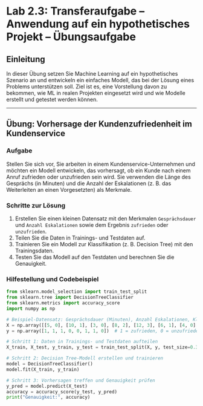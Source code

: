 # Lab 2.3: Transferaufgabe – Anwendung auf ein hypothetisches Projekt – Übungsaufgabe

## Einleitung
In dieser Übung setzen Sie Machine Learning auf ein hypothetisches Szenario an und entwickeln ein einfaches Modell, das bei der Lösung eines Problems unterstützen soll. Ziel ist es, eine Vorstellung davon zu bekommen, wie ML in realen Projekten eingesetzt wird und wie Modelle erstellt und getestet werden können.

---

## Übung: Vorhersage der Kundenzufriedenheit im Kundenservice

### Aufgabe
Stellen Sie sich vor, Sie arbeiten in einem Kundenservice-Unternehmen und möchten ein Modell entwickeln, das vorhersagt, ob ein Kunde nach einem Anruf zufrieden oder unzufrieden sein wird. Sie verwenden die Länge des Gesprächs (in Minuten) und die Anzahl der Eskalationen (z. B. das Weiterleiten an einen Vorgesetzten) als Merkmale.

### Schritte zur Lösung
1. Erstellen Sie einen kleinen Datensatz mit den Merkmalen `Gesprächsdauer` und `Anzahl Eskalationen` sowie dem Ergebnis `zufrieden` oder `unzufrieden`.
2. Teilen Sie die Daten in Trainings- und Testdaten auf.
3. Trainieren Sie ein Modell zur Klassifikation (z. B. Decision Tree) mit den Trainingsdaten.
4. Testen Sie das Modell auf den Testdaten und berechnen Sie die Genauigkeit.

### Hilfestellung und Codebeispiel

```python
from sklearn.model_selection import train_test_split
from sklearn.tree import DecisionTreeClassifier
from sklearn.metrics import accuracy_score
import numpy as np

# Beispiel-Datensatz: Gesprächsdauer (Minuten), Anzahl Eskalationen, Klassifikation (1 = zufrieden, 0 = unzufrieden)
X = np.array([[5, 0], [10, 1], [3, 0], [8, 2], [12, 3], [6, 1], [4, 0], [9, 2]])
y = np.array([1, 1, 1, 0, 0, 1, 1, 0])  # 1 = zufrieden, 0 = unzufrieden

# Schritt 1: Daten in Trainings- und Testdaten aufteilen
X_train, X_test, y_train, y_test = train_test_split(X, y, test_size=0.3, random_state=42)

# Schritt 2: Decision Tree-Modell erstellen und trainieren
model = DecisionTreeClassifier()
model.fit(X_train, y_train)

# Schritt 3: Vorhersagen treffen und Genauigkeit prüfen
y_pred = model.predict(X_test)
accuracy = accuracy_score(y_test, y_pred)
print("Genauigkeit:", accuracy)

